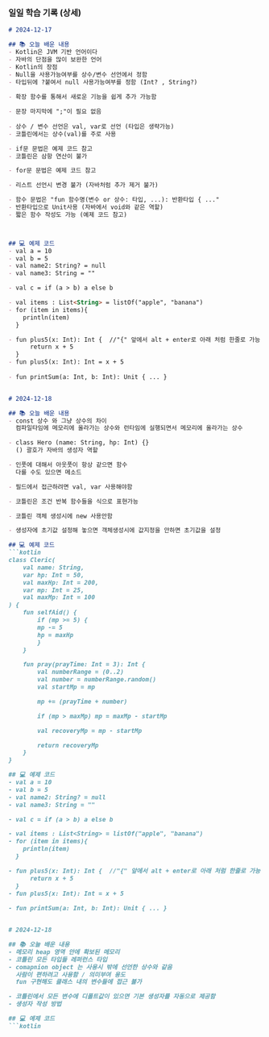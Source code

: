 ### 일일 학습 기록 (상세)
```markdown
# 2024-12-17

## 📚 오늘 배운 내용
- Kotlin은 JVM 기반 언어이다
- 자바의 단점을 많이 보완한 언어
- Kotlin의 장점
- Null을 사용가능여부를 상수/변수 선언에서 정함
- 타입뒤에 ?붙여서 null 사용가능여부를 정함 (Int? , String?)
  
- 확장 함수를 통해서 새로운 기능을 쉽게 추가 가능함

- 문장 마지막에 ";"이 필요 없음
  
- 상수 / 변수 선언은 val, var로 선언 (타입은 생략가능)
- 코틀린에서는 상수(val)를 주로 사용

- if문 문법은 예제 코드 참고 
- 코틀린은 삼항 연산이 불가

- for문 문법은 예제 코드 참고

- 리스트 선언시 변경 불가 (자바처럼 추가 제거 불가)

- 함수 문법은 "fun 함수명(변수 or 상수: 타입, ...): 반환타입 { ..."
- 반환타입으로 Unit사용 (자바에서 void와 같은 역할)
- 짧은 함수 작성도 가능 (예제 코드 참고)



## 💻 예제 코드
- val a = 10 
- val b = 5
- val name2: String? = null
- val name3: String = ""

- val c = if (a > b) a else b

- val items : List<String> = listOf("apple", "banana")
- for (item in items){ 
    println(item)
  }

- fun plus5(x: Int): Int {  //"{" 앞에서 alt + enter로 아래 처럼 한줄로 가능
      return x + 5
  }
- fun plus5(x: Int): Int = x + 5
  
- fun printSum(a: Int, b: Int): Unit { ... }


# 2024-12-18

## 📚 오늘 배운 내용
- const 상수 와 그냥 상수의 차이
  컴파일타임에 메모리에 올라가는 상수와 런타임에 실행되면서 메모리에 올라가는 상수

- class Hero (name: String, hp: Int) {}
  () 괄호가 자바의 생성자 역할

- 인풋에 대해서 아웃풋이 항상 같으면 함수 
  다를 수도 있으면 메소드

- 필드에서 접근하려면 val, var 사용해야함

- 코틀린은 조건 반복 함수들을 식으로 표현가능

- 코틀린 객체 생성시에 new 사용안함

- 생성자에 초기값 설정해 놓으면 객체생성시에 값지정을 안하면 초기값을 설정

## 💻 예제 코드
```kotlin
class Cleric(
    val name: String,
    var hp: Int = 50,
    val maxHp: Int = 200,
    var mp: Int = 25,
    val maxMp: Int = 100
) {
    fun selfAid() {
        if (mp >= 5) {
        mp -= 5
        hp = maxHp
        }
    }

    fun pray(prayTime: Int = 3): Int {
        val numberRange = (0..2)
        val number = numberRange.random()
        val startMp = mp

        mp += (prayTime + number)

        if (mp > maxMp) mp = maxMp - startMp

        val recoveryMp = mp - startMp

        return recoveryMp
    }
}

## 💻 예제 코드
- val a = 10 
- val b = 5
- val name2: String? = null
- val name3: String = ""

- val c = if (a > b) a else b

- val items : List<String> = listOf("apple", "banana")
- for (item in items){ 
    println(item)
  }

- fun plus5(x: Int): Int {  //"{" 앞에서 alt + enter로 아래 처럼 한줄로 가능
      return x + 5
  }
- fun plus5(x: Int): Int = x + 5
  
- fun printSum(a: Int, b: Int): Unit { ... }


# 2024-12-18

## 📚 오늘 배운 내용
- 메모리 heap 영역 안에 확보된 메모리
- 코틀린 모든 타입들 레퍼런스 타입
- comapnion object 는 사용시 밖에 선언한 상수와 같음
  사람이 편하려고 사용함 / 의미부여 용도
  fun 구현해도 클래스 내의 변수들에 접근 불가

- 코틀린에서 모든 변수에 디폴트값이 있으면 기본 생성자를 자동으로 제공함
- 생성자 작성 방법

## 💻 예제 코드
```kotlin


```